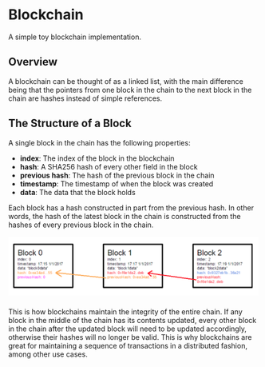 # Blockchain

A simple toy blockchain implementation.

## Overview

A blockchain can be thought of as a linked list, with the main difference being that the pointers from one block in the chain to the next block in the chain are hashes instead of simple references. 

## The Structure of a Block

A single block in the chain has the following properties:
 - **index**: The index of the block in the blockchain
 - **hash**: A SHA256 hash of every other field in the block
 - **previous hash**: The hash of the previous block in the chain
 - **timestamp**: The timestamp of when the block was created
 - **data**: The data that the block holds

Each block has a hash constructed in part from the previous hash. In other words, the hash of the latest block in the chain is constructed from the hashes of every previous block in the chain.

![alt text](./block_structure.png)

This is how blockchains maintain the integrity of the entire chain. If any block in the middle of the chain has its contents updated, every other block in the chain after the updated block will need to be updated accordingly, otherwise their hashes will no longer be valid. This is why blockchains are great for maintaining a sequence of transactions in a distributed fashion, among other use cases.